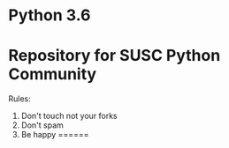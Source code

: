 Python 3.6
======

Repository for SUSC Python Community
======

Rules:
1. Don't touch not your forks
2. Don't spam
3. Be happy
======
